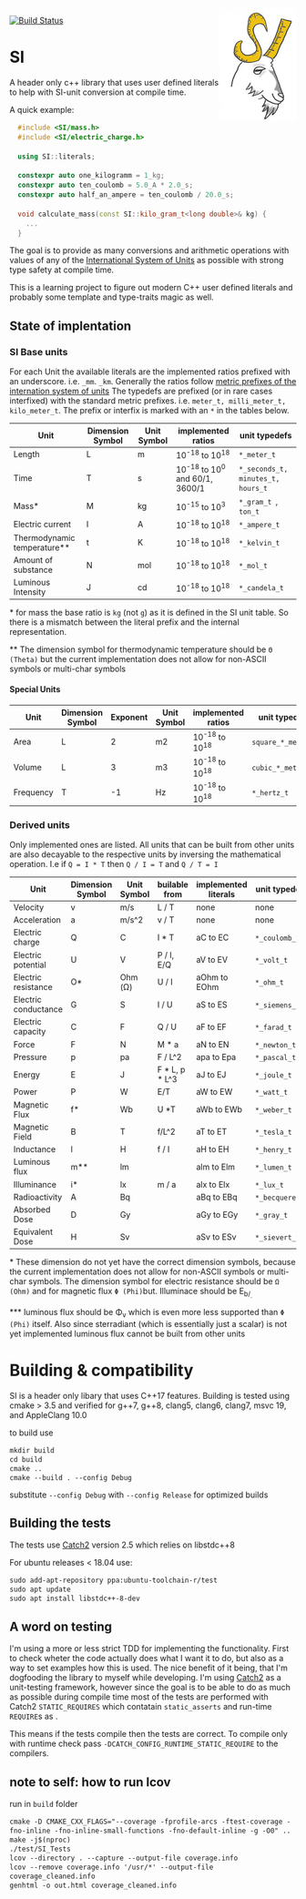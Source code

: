 <img align="right" src="SI-logo.jpg">

[![Build Status](https://travis-ci.com/bernedom/SI.svg?branch=master)](https://travis-ci.com/bernedom/SI)


# SI
A header only c++ library that uses user defined literals to help with SI-unit conversion at compile time.

A quick example: 
```cpp
  #include <SI/mass.h>
  #include <SI/electric_charge.h>

  using SI::literals;

  constexpr auto one_kilogramm = 1_kg;
  constexpr auto ten_coulomb = 5.0_A * 2.0_s;
  constexpr auto half_an_ampere = ten_coulomb / 20.0_s;

  void calculate_mass(const SI::kilo_gram_t<long double>& kg) { 
    ...
  }
```

The goal is to provide as many conversions and arithmetic operations with values of any of the [International System of Units](https://en.wikipedia.org/wiki/International_System_of_Units) as possible with strong type safety at compile time. 

This is a learning project to figure out modern C++ user defined literals and probably some template and type-traits magic as well. 

## State of implentation

### SI Base units

For each Unit the available literals are the implemented ratios prefixed with an underscore. i.e. `_mm`. `_km`. Generally the ratios follow [metric prefixes of the internation system of units](https://en.wikipedia.org/wiki/Metric_prefix)
The typedefs are prefixed (or in rare cases interfixed) with the standard metric prefixes. i.e. `meter_t, milli_meter_t, kilo_meter_t`. The prefix or interfix is marked with an `*` in the tables below. 

| Unit                        | Dimension Symbol | Unit Symbol | implemented ratios                                  | unit typedefs                     |
| --------------------------- | ---------------- | ----------- | --------------------------------------------------- | --------------------------------- |
| Length                      | L                | m           | 10<sup>-18</sup> to 10<sup>18</sup>                 | `*_meter_t`                       |
| Time                        | T                | s           | 10<sup>-18</sup> to 10<sup>0</sup> and 60/1, 3600/1 | `*_seconds_t, minutes_t, hours_t` |
| Mass*                       | M                | kg          | 10<sup>-15</sup> to 10<sup>3</sup>                  | `*_gram_t `, `ton_t`              |
| Electric current            | I                | A           | 10<sup>-18</sup> to 10<sup>18</sup>                 | `*_ampere_t`                      |
| Thermodynamic temperature** | t                | K           | 10<sup>-18</sup> to 10<sup>18</sup>                 | `*_kelvin_t`                      |
| Amount of substance         | N                | mol         | 10<sup>-18</sup> to 10<sup>18</sup>                 | `*_mol_t`                         |
| Luminous Intensity          | J                | cd          | 10<sup>-18</sup> to 10<sup>18</sup>                 | `*_candela_t`                     |

\* for mass the base ratio is `kg` (not `g`) as it is defined in the SI unit table. So there is a mismatch between the literal prefix and the internal representation.

\** The dimension symbol for thermodynamic temperature should be `Θ (Theta)` but the current implementation does not allow for non-ASCII symbols or multi-char symbols

#### Special Units

| Unit      | Dimension Symbol | Exponent | Unit Symbol | implemented ratios                  | unit typedefs      |
| --------- | ---------------- | -------- | ----------- | ----------------------------------- | ------------------ |
| Area      | L                | 2        | m2          | 10<sup>-18</sup> to 10<sup>18</sup> | `square_*_meter_t` |
| Volume    | L                | 3        | m3          | 10<sup>-18</sup> to 10<sup>18</sup> | `cubic_*_meter_t`  |
| Frequency | T                | -1       | Hz          | 10<sup>-18</sup> to 10<sup>18</sup> | `*_hertz_t`        |


### Derived units

Only implemented ones are listed. All units that can be built from other units are also decayable to the respective units by inversing the mathematical operation. I.e if `Q = I * T` then `Q / I = T` and `Q / T = I`

| Unit                 | Dimension Symbol | Unit Symbol | builable from  | implemented literals | unit typedefs   |
| -------------------- | ---------------- | ----------- | -------------- | -------------------- | --------------- |
| Velocity             | v                | m/s         | L / T          | none                 | none            |
| Acceleration         | a                | m/s^2       | v / T          | none                 | none            |
| Electric charge      | Q                | C           | I * T          | aC to EC             | `*_coulomb_t`   |
| Electric potential   | U                | V           | P / I, E/Q     | aV to EV             | `*_volt_t`      |
| Electric resistance  | O*               | Ohm (Ω)     | U / I          | aOhm to EOhm         | `*_ohm_t`       |
| Electric conductance | G                | S           | I / U          | aS to ES             | `*_siemens_t`   |
| Electric capacity    | C                | F           | Q / U          | aF to EF             | `*_farad_t`     |
| Force                | F                | N           | M * a          | aN to EN             | `*_newton_t`    |
| Pressure             | p                | pa          | F / L^2        | apa to Epa           | `*_pascal_t`    |
| Energy               | E                | J           | F * L, p * L^3 | aJ to EJ             | `*_joule_t`     |
| Power                | P                | W           | E/T            | aW to EW             | `*_watt_t`      |
| Magnetic Flux        | f*               | Wb          | U *T           | aWb to EWb           | `*_weber_t`     |
| Magnetic Field       | B                | T           | f/L^2          | aT to ET             | `*_tesla_t`     |
| Inductance           | l                | H           | f / I          | aH to EH             | `*_henry_t`     |
| Luminous flux        | m**              | lm          |                | alm to Elm           | `*_lumen_t`     |
| Illuminance          | i*               | lx          | m / a          | alx to Elx           | `*_lux_t`       |
| Radioactivity        | A                | Bq          |                | aBq to EBq           | `*_becquerel_t` |
| Absorbed Dose        | D                | Gy          |                | aGy to EGy           | `*_gray_t`      |
| Equivalent Dose      | H                | Sv          |                | aSv to ESv           | `*_sievert_t`   |

\* These dimension do not yet have the correct dimension symbols, because the current implementation does not allow for non-ASCII symbols or multi-char symbols. The dimension symbol for electric resistance should be `Ω (Ohm)` and for magnetic flux `Φ (Phi)`but. Illuminace should be E<sub>b/<sub>. 

\*** luminous flux should be Φ<sub>v</sub> which is even more less supported than `Φ (Phi)` itself. Also since sterradiant (which is essentially just a scalar) is not yet implemented luminous flux cannot be built from other units

# Building & compatibility

SI is a header only libary that uses C++17 features. Building is tested using cmake > 3.5 and verified for g++7, g++8, clang5, clang6, clang7, msvc 19, and AppleClang 10.0


to build use 
```
mkdir build
cd build
cmake ..
cmake --build . --config Debug
```

substitute `--config Debug` with `--config Release` for optimized builds

## Building the tests

The tests use [Catch2](https://github.com/catchorg/Catch2) version 2.5 which relies on libstdc++8
 
For ubuntu releases < 18.04 use:
```
sudo add-apt-repository ppa:ubuntu-toolchain-r/test
sudo apt update
sudo apt install libstdc++-8-dev
```

## A word on testing 

I'm using a more or less strict TDD for implementing the functionality. First to check wheter the code actually does what I want it to do, but also as a way to set examples how this is used. The nice benefit of it being, that I'm dogfooding the library to myself while developing. I'm using [Catch2](https://github.com/catchorg/Catch2) as a unit-testing framework, however since the goal is to be able to do as much as possible during compile time most of the tests are performed with Catch2 `STATIC_REQUIRES` which contatain `static_asserts` and run-time `REQUIRE`s as . 

This means if the tests compile then the tests are correct. To compile only with runtime check pass `-DCATCH_CONFIG_RUNTIME_STATIC_REQUIRE` to the compilers. 

## note to self: how to run lcov

run in `build` folder

```
cmake -D CMAKE_CXX_FLAGS="--coverage -fprofile-arcs -ftest-coverage -fno-inline -fno-inline-small-functions -fno-default-inline -g -O0" ..
make -j$(nproc)
./test/SI_Tests
lcov --directory . --capture --output-file coverage.info
lcov --remove coverage.info '/usr/*' --output-file coverage_cleaned.info
genhtml -o out.html coverage_cleaned.info
```
